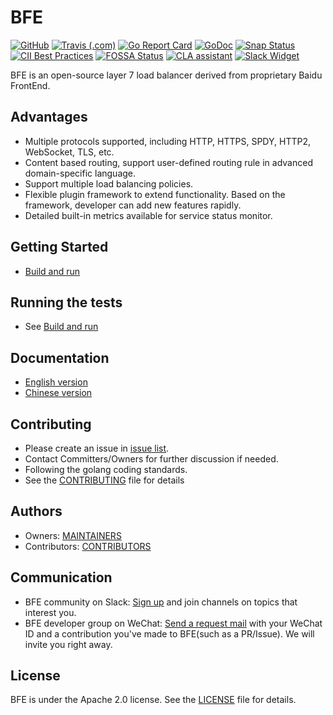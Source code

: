 # BFE

[![GitHub](https://img.shields.io/github/license/baidu/bfe)](https://github.com/baidu/bfe/blob/develop/LICENSE)
[![Travis (.com)](https://img.shields.io/travis/com/baidu/bfe)](https://travis-ci.com/baidu/bfe)
[![Go Report Card](https://goreportcard.com/badge/github.com/baidu/bfe)](https://goreportcard.com/report/github.com/baidu/bfe)
[![GoDoc](https://godoc.org/github.com/baidu/bfe?status.svg)](https://godoc.org/github.com/baidu/bfe/bfe_module)
[![Snap Status](https://build.snapcraft.io/badge/baidu/bfe.svg)](https://build.snapcraft.io/user/baidu/bfe)
[![CII Best Practices](https://bestpractices.coreinfrastructure.org/projects/3209/badge)](https://bestpractices.coreinfrastructure.org/projects/3209)
[![FOSSA Status](https://app.fossa.io/api/projects/git%2Bgithub.com%2Fbaidu%2Fbfe.svg?type=shield)](https://app.fossa.io/reports/1bd1bae4-31bf-41bf-8865-320eedbd1f85)
[![CLA assistant](https://cla-assistant.io/readme/badge/baidu/bfe)](https://cla-assistant.io/baidu/bfe)
[![Slack Widget](https://img.shields.io/badge/join-us%20on%20slack-gray.svg?longCache=true&logo=slack&colorB=green)](https://bfe-networks.slack.com/messages/bfedev)

BFE is an open-source layer 7 load balancer derived from proprietary Baidu FrontEnd.

## Advantages
- Multiple protocols supported, including HTTP, HTTPS, SPDY, HTTP2, WebSocket, TLS, etc.
- Content based routing, support user-defined routing rule in advanced domain-specific language.
- Support multiple load balancing policies.
- Flexible plugin framework to extend functionality. Based on the framework, developer can add new features rapidly.
- Detailed built-in metrics available for service status monitor.

## Getting Started
- [Build and run](docs/en_us/installation/install_from_source.md)

## Running the tests
- See [Build and run](docs/en_us/installation/install_from_source.md)

## Documentation
- [English version](https://www.bfe-networks.net/en_us/ABOUT/)
- [Chinese version](https://www.bfe-networks.net/zh_cn/ABOUT/)

## Contributing
- Please create an issue in [issue list](http://github.com/baidu/bfe/issues).
- Contact Committers/Owners for further discussion if needed.
- Following the golang coding standards.
- See the [CONTRIBUTING](CONTRIBUTING.md) file for details

## Authors
- Owners: [MAINTAINERS](MAINTAINERS.md)
- Contributors: [CONTRIBUTORS](CONTRIBUTORS.md)

## Communication
- BFE community on Slack: [Sign up](https://join.slack.com/t/bfe-networks/shared_invite/zt-cn04xsqr-j7LDFmPkCuCZ39OLcHlMBA) and join channels on topics that interest you.
- BFE developer group on WeChat: [Send a request mail](mailto:bfe-osc@baidu.com) with your WeChat ID and a contribution you've made to BFE(such as a PR/Issue). We will invite you right away.

## License
BFE is under the Apache 2.0 license. See the [LICENSE](LICENSE) file for details.
